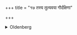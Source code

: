 +++
title = "१७ तस्य तुल्यवया गौर्दक्षिणा"

+++
<details><summary>Oldenberg</summary>

17. The sacrificial fee at that (sacrifice) is a cow of the same age (as the victim).
</details>